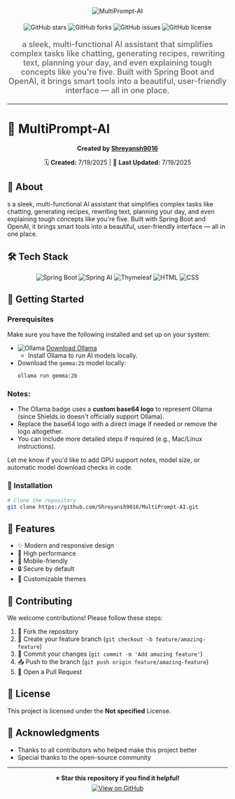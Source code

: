 <div align="center">
  <img src="https://readme-typing-svg.herokuapp.com?font=Fira+Code&weight=600&size=50&duration=4000&pause=1000&color=FFFFFF&background=000000&center=true&vCenter=true&width=800&height=100&lines=MULTIPROMPT-AI" alt="MultiPrompt-AI" />
  
  <div style="margin: 20px 0;">
    <img src="https://img.shields.io/github/stars/Shreyansh9016/MultiPrompt-AI?style=for-the-badge&logo=github&logoColor=white&color=black&labelColor=black" alt="GitHub stars"/>
    <img src="https://img.shields.io/github/forks/Shreyansh9016/MultiPrompt-AI?style=for-the-badge&logo=github&logoColor=white&color=black&labelColor=black" alt="GitHub forks"/>
    <img src="https://img.shields.io/github/issues/Shreyansh9016/MultiPrompt-AI?style=for-the-badge&logo=github&logoColor=white&color=black&labelColor=black" alt="GitHub issues"/>
    <img src="https://img.shields.io/github/license/Shreyansh9016/MultiPrompt-AI?style=for-the-badge&logo=github&logoColor=white&color=black&labelColor=black" alt="GitHub license"/>
  </div>
  
  <p style="font-size: 18px; color: #666; font-weight: 500; margin: 20px 0;">
    a sleek, multi-functional AI assistant that simplifies complex tasks like chatting, generating recipes, rewriting text, planning your day, and even explaining tough concepts like you're five. Built with Spring Boot and OpenAI, it brings smart tools into a beautiful, user-friendly interface — all in one place.
  </p>
</div>

---


# 🚀 MultiPrompt-AI

<div align="center">
  
  **Created by [Shreyansh9016](https://github.com/Shreyansh9016)**
  
  🗓️ **Created:** 7/19/2025 | 🔄 **Last Updated:** 7/19/2025
  
</div>

## 📖 About

s a sleek, multi-functional AI assistant that simplifies complex tasks like chatting, generating recipes, rewriting text, planning your day, and even explaining tough concepts like you're five. Built with Spring Boot and OpenAI, it brings smart tools into a beautiful, user-friendly interface — all in one place.



## 🛠️ Tech Stack

<div align="center">
  <img src="https://img.shields.io/badge/SpringBoot-6.0-green?style=for-the-badge&logo=springboot&logoColor=white" alt="Spring Boot" />
  <img src="https://img.shields.io/badge/SpringAI-1.0-brightgreen?style=for-the-badge&logo=spring&logoColor=white" alt="Spring AI" />
  <img src="https://img.shields.io/badge/Thymeleaf-3.0-005F0F?style=for-the-badge&logo=thymeleaf&logoColor=white" alt="Thymeleaf" />
  <img src="https://img.shields.io/badge/HTML-50.3%25-E34F26?style=for-the-badge&logo=html5&logoColor=white" alt="HTML" />
  <img src="https://img.shields.io/badge/CSS-49.7%25-1572B6?style=for-the-badge&logo=css3&logoColor=white" alt="CSS" />
</div>



## 🎯 Getting Started

### Prerequisites

Make sure you have the following installed and set up on your system:

- ![Ollama](https://img.shields.io/badge/Ollama-000000?style=for-the-badge&logo=data:image/png;base64,iVBORw0KGgoAAAANSUhEUgAAABAAAAAQCAYAAAAf8/9hAAABP0lEQVR42mNgoAX4jwEiMDIy0Y8AXv+RkZG5C4qLi1PxY6NnJ2emof+QmZmZKdkYGFiCDKQgG6A7ewHh/4DAwP+P78jIyMBYUlJS/mfBwcHsZ+SkpJf4DxkpKSkw9DQ0P+zwLCwsLY//b29lYExMTF/kZOTk/4E5YbGxsr/GdnZ2fmJiY/6SyMzMzPzF+f//+/f8zMzP/o/Ly8kcfHxwP83d3dPwMCAv9Dc3Ny/A9W+obGxsf8jIyM3vLy8n7mzs7M/w8PD/CeIiIj/lpaW/3Hz8/OWb2dnZfwCMgEJApf54FxcX3yCJc2RkZHZCJiZm/9lpaWh+AADE5BspVfJH1AAAAAElFTkSuQmCC&logoColor=white) [Download Ollama](https://ollama.com/download)
  - Install Ollama to run AI models locally.
- Download the `gemma:2b` model locally:
  ```bash
  ollama run gemma:2b


### Notes:
- The Ollama badge uses a **custom base64 logo** to represent Ollama (since Shields.io doesn't officially support Ollama).
- Replace the base64 logo with a direct image if needed or remove the logo altogether.
- You can include more detailed steps if required (e.g., Mac/Linux instructions).

Let me know if you'd like to add GPU support notes, model size, or automatic model download checks in code.


### 🔧 Installation

```bash
# Clone the repository
git clone https://github.com/Shreyansh9016/MultiPrompt-AI.git

```

## 🌟 Features

- ✨ Modern and responsive design
- 🚀 High performance
- 📱 Mobile-friendly
- 🔒 Secure by default
- 🎨 Customizable themes


## 🤝 Contributing

We welcome contributions! Please follow these steps:

1. 🍴 Fork the repository
2. 🌿 Create your feature branch (`git checkout -b feature/amazing-feature`)
3. 💾 Commit your changes (`git commit -m 'Add amazing feature'`)
4. 📤 Push to the branch (`git push origin feature/amazing-feature`)
5. 🔁 Open a Pull Request

## 📄 License

This project is licensed under the **Not specified** License.

## 🙏 Acknowledgments

- Thanks to all contributors who helped make this project better
- Special thanks to the open-source community

---

<div align="center">
  <strong>⭐ Star this repository if you find it helpful!</strong>
  
  <br/>
  
  <a href="https://github.com/Shreyansh9016/MultiPrompt-AI">
    <img src="https://img.shields.io/badge/View%20on-GitHub-black?style=for-the-badge&logo=github" alt="View on GitHub"/>
  </a>
</div>

